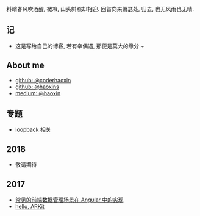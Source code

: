 
料峭春风吹酒醒, 微冷, 山头斜照却相迎. 回首向来萧瑟处, 归去, 也无风雨也无晴.

## 记

* 这是写给自己的博客, 若有幸偶遇, 那便是莫大的缘分 ~

## About me

* [github: @coderhaoxin](https://github.com/coderhaoxin)
* [github: @haoxins](https://github.com/haoxins)
* [medium: @haoxin](https://medium.com/@haoxin)

## 专题

* [loopback 相关](articles/loopback-article-list.md)

## 2018

* 敬请期待

## 2017

* [常见的前端数据管理场景在 Angular 中的实现](articles/2017-front-end-data-management-in-angular.md)
* [hello, ARKit](articles/2017-hello-arkit.md)

